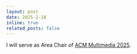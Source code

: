 ```yaml
---
layout: post
date: 2025-2-18
inline: true
related_posts: false
---
```


I will serve as Area Chair of [ACM Multimedia 2025](https://2025.acmmm.org/).
